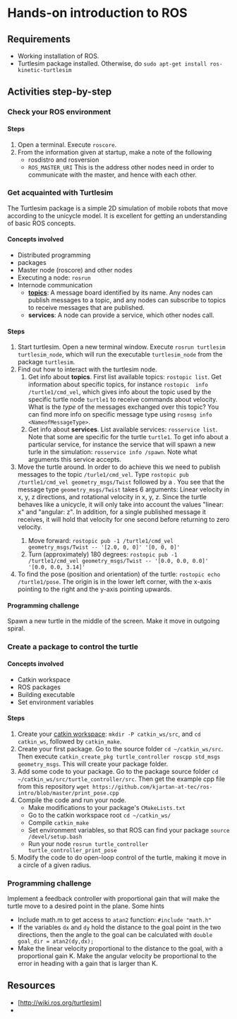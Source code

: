 # Hands-on introduction to ROS
## Requirements
- Working installation of ROS.
- Turtlesim package installed. Otherwise, do `sudo apt-get install ros-kinetic-turtlesim`
## Activities step-by-step
### Check your ROS environment
#### Steps
1. Open a terminal. Execute `roscore`.
2. From the information given at startup, make a note of the following
   - rosdistro and rosversion
   - `ROS_MASTER_URI` This is the address other nodes need in order to communicate with the master, and hence with each other. 
### Get acquainted with Turtlesim
The Turtlesim package is a simple 2D simulation of mobile robots that move according to the unicycle model. It is excellent for getting an understanding of basic ROS concepts.
#### Concepts involved
- Distributed programming
- packages
- Master node (roscore) and other nodes
- Executing a node: `rosrun`
- Internode communication
  - [**topics**](http://wiki.ros.org/ROS/Tutorials/UnderstandingTopics): A message board identified by its name. Any nodes can publish messages to a topic, and any nodes can subscribe to topics to receive messages that are published.
  - **services**: A node can provide a service, which other nodes call. 
#### Steps
1. Start turtlesim. Open a new terminal window. Execute `rosrun turtlesim turtlesim_node`, which will run the executable `turtlesim_node` from the package `turtlesim`.
2. Find out how to interact with the turtlesim node.
   1. Get info about **topics**. First  list available topics: `rostopic list`. Get information about specific topics, for instance `rostopic  info /turtle1/cmd_vel`, which gives info about the topic used by the specific turtle node `turtle1` to receive commands about velocity. What is the _type_ of the messages exchanged over this topic? You can find more info on specific message type using `rosmsg info <NameofMessageType>`.
   2. Get info about **services**. List available services: `rosservice list`. Note that some are specific for the turtle `turtle1`. To get info about a particular service, for instance the service that will spawn a new turle in the simulation: `rosservice info /spawn`. Note what arguments this service accepts. 
3. Move the turtle around. In order to do achieve this we need to publish messages to the topic `/turle1/cmd_vel`. Type `rostopic pub /turtle1/cmd_vel geometry_msgs/Twist` followed by a <tab>. You see that the message type `geometry_msgs/Twist` takes 6 arguments: Linear velocity in x, y, z directions, and rotational velocity in x, y, z. Since the turtle behaves like a unicycle, it will only take into account the values "linear: x" and "angular: z". In addition, for a single published message it receives, it will hold that velocity for one second before returning to zero velocity. 
   1. Move forward: `rostopic pub -1 /turtle1/cmd_vel geometry_msgs/Twist -- '[2.0, 0, 0]' '[0, 0, 0]'` 
   2. Turn (approximately) 180 degrees: `rostopic pub -1 /turtle1/cmd_vel geometry_msgs/Twist -- '[0.0, 0.0, 0.0]' '[0.0, 0.0, 3.14]'` 
4. To find the pose (position and orientation) of the turtle: `rostopic echo /turtle1/pose`. The origin is in the lower left corner, with  the x-axis pointing to the right and the y-axis pointing upwards. 
#### Programming challenge
Spawn a new turtle in the middle of the screen. Make it move in outgoing spiral.
### Create a package to control the turtle
#### Concepts involved
- Catkin workspace
- ROS packages
- Building executable
- Set environment variables 
#### Steps
1. Create your [catkin workspace](http://wiki.ros.org/catkin/Tutorials/create_a_workspace): `mkdir -P catkin_ws/src`, and `cd catkin_ws`, followed by `catkin_make`.
2. Create your first package. Go to the source folder `cd ~/catkin_ws/src`. Then execute `catkin_create_pkg turtle_controller roscpp std_msgs geometry_msgs`. This will create your package folder. 
3. Add some code to your package. Go to the package source folder `cd ~/catkin_ws/src/turtle_controller/src`. Then get the example cpp file from this repository `wget https://github.com/kjartan-at-tec/ros-intro/blob/master/print_pose.cpp`
4. Compile the code and run your node.
   - Make modifications to your package's `CMakeLists.txt`
   - Go to the catkin workspace root `cd ~/catkin_ws/`
   - Compile `catkin_make`
   - Set environment variables, so that ROS can find your package `source /devel/setup.bash`
   - Run your node `rosrun turtle_controller turtle_controller_print_pose`
5. Modify the code to do open-loop control of the turtle, making it move in a circle of a given radius.
### Programming challenge 
Implement a feedback controller with proportional gain that will make the turtle move to a desired point in the plane. Some hints
- Include math.m to get access to  `atan2` function: `#include "math.h"`
- If the variables `dx` and `dy` hold the distance to the goal point in the two directions, then the angle to the goal can be calculated with `double goal_dir = atan2(dy,dx);`
- Make the linear velocity proportional to the distance to the goal, with a proportional gain K. Make the angular velocity be proportional to the error in heading with a gain that is larger than K.   

## Resources
- [http://wiki.ros.org/turtlesim]
- 
